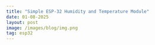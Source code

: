 ```yaml
---
title: "Simple ESP-32 Humidity and Temperature Module"
date: 01-08-2025
layout: post
image: /images/blog/img.png
tag: esp32
---
```


